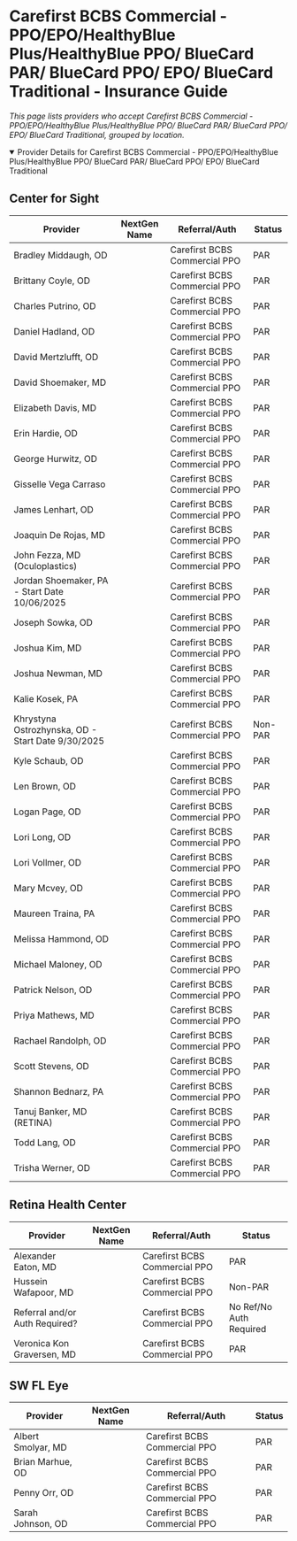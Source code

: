 # Carefirst BCBS Commercial - PPO/EPO/HealthyBlue Plus/HealthyBlue PPO/ BlueCard PAR/ BlueCard PPO/ EPO/ BlueCard Traditional - Insurance Guide

*This page lists providers who accept Carefirst BCBS Commercial - PPO/EPO/HealthyBlue Plus/HealthyBlue PPO/ BlueCard PAR/ BlueCard PPO/ EPO/ BlueCard Traditional, grouped by location.*

<details open><summary>Provider Details for Carefirst BCBS Commercial - PPO/EPO/HealthyBlue Plus/HealthyBlue PPO/ BlueCard PAR/ BlueCard PPO/ EPO/ BlueCard Traditional</summary>

## Center for Sight

| Provider | NextGen Name | Referral/Auth | Status |
|----------|-------------|--------------|--------|
| Bradley Middaugh, OD |  | Carefirst BCBS Commercial PPO | PAR |
| Brittany Coyle, OD |  | Carefirst BCBS Commercial PPO | PAR |
| Charles Putrino, OD |  | Carefirst BCBS Commercial PPO | PAR |
| Daniel Hadland, OD |  | Carefirst BCBS Commercial PPO | PAR |
| David Mertzlufft, OD |  | Carefirst BCBS Commercial PPO | PAR |
| David Shoemaker, MD |  | Carefirst BCBS Commercial PPO | PAR |
| Elizabeth Davis, MD |  | Carefirst BCBS Commercial PPO | PAR |
| Erin Hardie, OD |  | Carefirst BCBS Commercial PPO | PAR |
| George Hurwitz, OD |  | Carefirst BCBS Commercial PPO | PAR |
| Gisselle Vega Carraso |  | Carefirst BCBS Commercial PPO | PAR |
| James Lenhart, OD |  | Carefirst BCBS Commercial PPO | PAR |
| Joaquin De Rojas, MD |  | Carefirst BCBS Commercial PPO | PAR |
| John Fezza, MD (Oculoplastics) |  | Carefirst BCBS Commercial PPO | PAR |
| Jordan Shoemaker, PA - Start Date 10/06/2025 |  | Carefirst BCBS Commercial PPO | PAR |
| Joseph Sowka, OD |  | Carefirst BCBS Commercial PPO | PAR |
| Joshua Kim, MD |  | Carefirst BCBS Commercial PPO | PAR |
| Joshua Newman, MD |  | Carefirst BCBS Commercial PPO | PAR |
| Kalie Kosek, PA |  | Carefirst BCBS Commercial PPO | PAR |
| Khrystyna Ostrozhynska, OD - Start Date 9/30/2025 |  | Carefirst BCBS Commercial PPO | Non-PAR |
| Kyle Schaub, OD |  | Carefirst BCBS Commercial PPO | PAR |
| Len Brown, OD |  | Carefirst BCBS Commercial PPO | PAR |
| Logan Page, OD |  | Carefirst BCBS Commercial PPO | PAR |
| Lori Long, OD |  | Carefirst BCBS Commercial PPO | PAR |
| Lori Vollmer, OD |  | Carefirst BCBS Commercial PPO | PAR |
| Mary Mcvey, OD |  | Carefirst BCBS Commercial PPO | PAR |
| Maureen Traina, PA |  | Carefirst BCBS Commercial PPO | PAR |
| Melissa Hammond, OD |  | Carefirst BCBS Commercial PPO | PAR |
| Michael Maloney, OD |  | Carefirst BCBS Commercial PPO | PAR |
| Patrick Nelson, OD |  | Carefirst BCBS Commercial PPO | PAR |
| Priya Mathews, MD |  | Carefirst BCBS Commercial PPO | PAR |
| Rachael Randolph, OD |  | Carefirst BCBS Commercial PPO | PAR |
| Scott Stevens, OD |  | Carefirst BCBS Commercial PPO | PAR |
| Shannon Bednarz, PA |  | Carefirst BCBS Commercial PPO | PAR |
| Tanuj Banker, MD (RETINA) |  | Carefirst BCBS Commercial PPO | PAR |
| Todd Lang, OD |  | Carefirst BCBS Commercial PPO | PAR |
| Trisha Werner, OD |  | Carefirst BCBS Commercial PPO | PAR |

## Retina Health Center

| Provider | NextGen Name | Referral/Auth | Status |
|----------|-------------|--------------|--------|
| Alexander Eaton, MD |  | Carefirst BCBS Commercial PPO | PAR |
| Hussein Wafapoor, MD |  | Carefirst BCBS Commercial PPO | Non-PAR |
| Referral and/or Auth Required? |  | Carefirst BCBS Commercial PPO | No Ref/No Auth Required |
| Veronica Kon Graversen, MD |  | Carefirst BCBS Commercial PPO | PAR |

## SW FL Eye

| Provider | NextGen Name | Referral/Auth | Status |
|----------|-------------|--------------|--------|
| Albert Smolyar, MD |  | Carefirst BCBS Commercial PPO | PAR |
| Brian Marhue, OD |  | Carefirst BCBS Commercial PPO | PAR |
| Penny Orr, OD |  | Carefirst BCBS Commercial PPO | PAR |
| Sarah Johnson, OD |  | Carefirst BCBS Commercial PPO | PAR |

</details>

